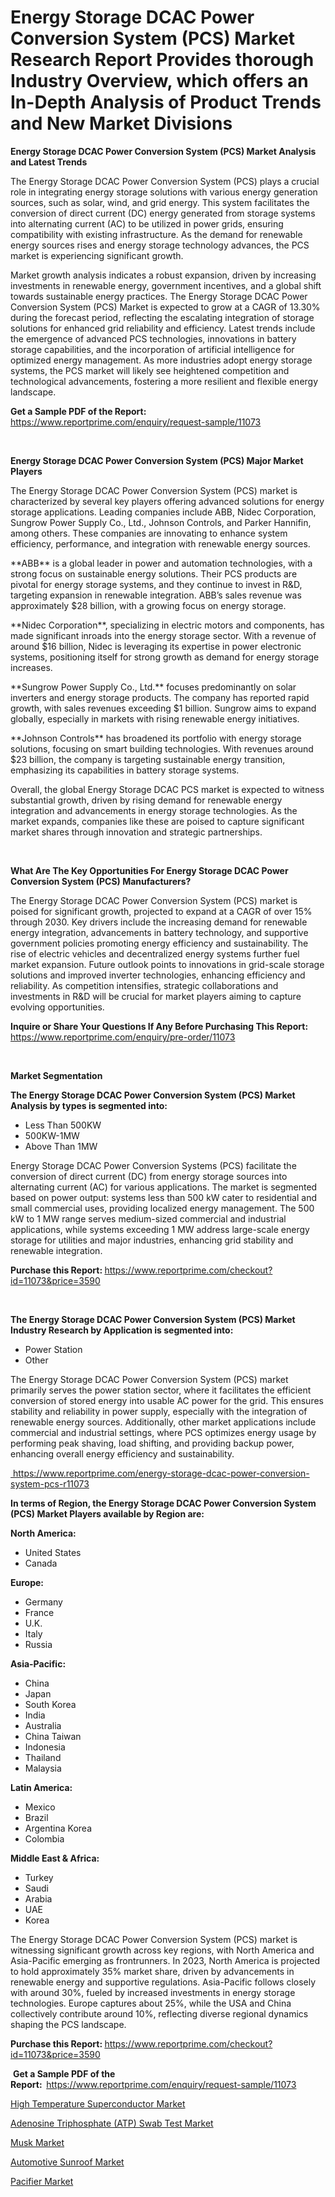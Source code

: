 <p><h1>Energy Storage DCAC Power Conversion System (PCS) Market Research Report Provides thorough Industry Overview, which offers an In-Depth Analysis of Product Trends and New Market Divisions</h1></p><p><strong>Energy Storage DCAC Power Conversion System (PCS) Market Analysis and Latest Trends</strong></p>
<p><p>The Energy Storage DCAC Power Conversion System (PCS) plays a crucial role in integrating energy storage solutions with various energy generation sources, such as solar, wind, and grid energy. This system facilitates the conversion of direct current (DC) energy generated from storage systems into alternating current (AC) to be utilized in power grids, ensuring compatibility with existing infrastructure. As the demand for renewable energy sources rises and energy storage technology advances, the PCS market is experiencing significant growth.</p><p>Market growth analysis indicates a robust expansion, driven by increasing investments in renewable energy, government incentives, and a global shift towards sustainable energy practices. The Energy Storage DCAC Power Conversion System (PCS) Market is expected to grow at a CAGR of 13.30% during the forecast period, reflecting the escalating integration of storage solutions for enhanced grid reliability and efficiency. Latest trends include the emergence of advanced PCS technologies, innovations in battery storage capabilities, and the incorporation of artificial intelligence for optimized energy management. As more industries adopt energy storage systems, the PCS market will likely see heightened competition and technological advancements, fostering a more resilient and flexible energy landscape.</p></p>
<p><strong>Get a Sample PDF of the Report:&nbsp;</strong> <a href="https://www.reportprime.com/enquiry/request-sample/11073?utm_campaign=114&utm_medium=2&utm_source=Github&utm_content=ia&utm_term=25122024&utm_id=energy-storage-dcac-power-conversion-system-pcs">https://www.reportprime.com/enquiry/request-sample/11073</a></p>
<p>&nbsp;</p>
<p><strong>Energy Storage DCAC Power Conversion System (PCS) Major Market Players</strong></p>
<p><p>The Energy Storage DCAC Power Conversion System (PCS) market is characterized by several key players offering advanced solutions for energy storage applications. Leading companies include ABB, Nidec Corporation, Sungrow Power Supply Co., Ltd., Johnson Controls, and Parker Hannifin, among others. These companies are innovating to enhance system efficiency, performance, and integration with renewable energy sources.</p><p>**ABB** is a global leader in power and automation technologies, with a strong focus on sustainable energy solutions. Their PCS products are pivotal for energy storage systems, and they continue to invest in R&D, targeting expansion in renewable integration. ABB’s sales revenue was approximately $28 billion, with a growing focus on energy storage.</p><p>**Nidec Corporation**, specializing in electric motors and components, has made significant inroads into the energy storage sector. With a revenue of around $16 billion, Nidec is leveraging its expertise in power electronic systems, positioning itself for strong growth as demand for energy storage increases.</p><p>**Sungrow Power Supply Co., Ltd.** focuses predominantly on solar inverters and energy storage products. The company has reported rapid growth, with sales revenues exceeding $1 billion. Sungrow aims to expand globally, especially in markets with rising renewable energy initiatives.</p><p>**Johnson Controls** has broadened its portfolio with energy storage solutions, focusing on smart building technologies. With revenues around $23 billion, the company is targeting sustainable energy transition, emphasizing its capabilities in battery storage systems.</p><p>Overall, the global Energy Storage DCAC PCS market is expected to witness substantial growth, driven by rising demand for renewable energy integration and advancements in energy storage technologies. As the market expands, companies like these are poised to capture significant market shares through innovation and strategic partnerships.</p></p>
<p>&nbsp;</p>
<p><strong>What Are The Key Opportunities For Energy Storage DCAC Power Conversion System (PCS) Manufacturers?</strong></p>
<p><p>The Energy Storage DCAC Power Conversion System (PCS) market is poised for significant growth, projected to expand at a CAGR of over 15% through 2030. Key drivers include the increasing demand for renewable energy integration, advancements in battery technology, and supportive government policies promoting energy efficiency and sustainability. The rise of electric vehicles and decentralized energy systems further fuel market expansion. Future outlook points to innovations in grid-scale storage solutions and improved inverter technologies, enhancing efficiency and reliability. As competition intensifies, strategic collaborations and investments in R&D will be crucial for market players aiming to capture evolving opportunities.</p></p>
<p><strong>Inquire or Share Your Questions If Any Before Purchasing This Report:</strong> <a href="https://www.reportprime.com/enquiry/pre-order/11073?utm_campaign=114&utm_medium=2&utm_source=Github&utm_content=ia&utm_term=25122024&utm_id=energy-storage-dcac-power-conversion-system-pcs">https://www.reportprime.com/enquiry/pre-order/11073</a></p>
<p>&nbsp;</p>
<p><strong>Market Segmentation</strong></p>
<p><strong>The Energy Storage DCAC Power Conversion System (PCS) Market Analysis by types is segmented into:</strong></p>
<p><ul><li>Less Than 500KW</li><li>500KW-1MW</li><li>Above Than 1MW</li></ul></p>
<p><p>Energy Storage DCAC Power Conversion Systems (PCS) facilitate the conversion of direct current (DC) from energy storage sources into alternating current (AC) for various applications. The market is segmented based on power output: systems less than 500 kW cater to residential and small commercial uses, providing localized energy management. The 500 kW to 1 MW range serves medium-sized commercial and industrial applications, while systems exceeding 1 MW address large-scale energy storage for utilities and major industries, enhancing grid stability and renewable integration.</p></p>
<p><strong>Purchase this Report:&nbsp;</strong><a href="https://www.reportprime.com/checkout?id=11073&price=3590&utm_campaign=114&utm_medium=2&utm_source=Github&utm_content=ia&utm_term=25122024&utm_id=energy-storage-dcac-power-conversion-system-pcs">https://www.reportprime.com/checkout?id=11073&price=3590</a></p>
<p>&nbsp;</p>
<p><strong>The Energy Storage DCAC Power Conversion System (PCS) Market Industry Research by Application is segmented into:</strong></p>
<p><ul><li>Power Station</li><li>Other</li></ul></p>
<p><p>The Energy Storage DCAC Power Conversion System (PCS) market primarily serves the power station sector, where it facilitates the efficient conversion of stored energy into usable AC power for the grid. This ensures stability and reliability in power supply, especially with the integration of renewable energy sources. Additionally, other market applications include commercial and industrial settings, where PCS optimizes energy usage by performing peak shaving, load shifting, and providing backup power, enhancing overall energy efficiency and sustainability.</p></p>
<p><a href="https://www.reportprime.com/energy-storage-dcac-power-conversion-system-pcs-r11073?utm_campaign=114&utm_medium=2&utm_source=Github&utm_content=ia&utm_term=25122024&utm_id=energy-storage-dcac-power-conversion-system-pcs">&nbsp;https://www.reportprime.com/energy-storage-dcac-power-conversion-system-pcs-r11073</a></p>
<p><strong>In terms of Region, the Energy Storage DCAC Power Conversion System (PCS) Market Players available by Region are:</strong></p>
<p>
    <p> <strong> North America: </strong>
        <ul>
            <li>United States</li>
            <li>Canada</li>
        </ul>
        </p> 
    <p> <strong> Europe: </strong>
        <ul>
            <li>Germany</li>
            <li>France</li>
            <li>U.K.</li>
            <li>Italy</li>
            <li>Russia</li>
        </ul>
        </p> 
    <p> <strong> Asia-Pacific: </strong>
        <ul>
            <li>China</li>
            <li>Japan</li>
            <li>South Korea</li>
            <li>India</li>
            <li>Australia</li>
            <li>China Taiwan</li>
            <li>Indonesia</li>
            <li>Thailand</li>
            <li>Malaysia</li>
        </ul>
        </p> 
    <p> <strong> Latin America: </strong>
        <ul>
            <li>Mexico</li>
            <li>Brazil</li>
            <li>Argentina Korea</li>
            <li>Colombia</li>
        </ul>
        </p> 
    <p> <strong> Middle East & Africa: </strong>
        <ul>
            <li>Turkey</li>
            <li>Saudi</li>
            <li>Arabia</li>
            <li>UAE</li>
            <li>Korea</li>
        </ul>
    </p>
    </p>
<p><p>The Energy Storage DCAC Power Conversion System (PCS) market is witnessing significant growth across key regions, with North America and Asia-Pacific emerging as frontrunners. In 2023, North America is projected to hold approximately 35% market share, driven by advancements in renewable energy and supportive regulations. Asia-Pacific follows closely with around 30%, fueled by increased investments in energy storage technologies. Europe captures about 25%, while the USA and China collectively contribute around 10%, reflecting diverse regional dynamics shaping the PCS landscape.</p></p>
<p><strong>Purchase this Report: </strong><a href="https://www.reportprime.com/checkout?id=11073&price=3590&utm_campaign=114&utm_medium=2&utm_source=Github&utm_content=ia&utm_term=25122024&utm_id=energy-storage-dcac-power-conversion-system-pcs">https://www.reportprime.com/checkout?id=11073&price=3590</a></p>
<p>&nbsp;<strong>Get a Sample PDF of the Report:&nbsp;&nbsp;</strong><a href="https://www.reportprime.com/enquiry/request-sample/11073?utm_campaign=114&utm_medium=2&utm_source=Github&utm_content=ia&utm_term=25122024&utm_id=energy-storage-dcac-power-conversion-system-pcs">https://www.reportprime.com/enquiry/request-sample/11073</a></p>
<p><strong></strong></p>
<p><p><a href="https://www.linkedin.com/pulse/in-depth-high-temperature-superconductor-market-report-size-ucize?utm_campaign=114&utm_medium=2&utm_source=Github&utm_content=ia&utm_term=25122024&utm_id=energy-storage-dcac-power-conversion-system-pcs">High Temperature Superconductor Market</a></p><p><a href="https://github.com/locarol73/Market-Research-Report-List-1/blob/main/adenosine-triphosphate-atp-swab-test-market.md?utm_campaign=114&utm_medium=2&utm_source=Github&utm_content=ia&utm_term=25122024&utm_id=energy-storage-dcac-power-conversion-system-pcs">Adenosine Triphosphate (ATP) Swab Test Market</a></p><p><a href="https://www.linkedin.com/pulse/future-trends-competition-musk-market-projected-expansion-iab0e?utm_campaign=114&utm_medium=2&utm_source=Github&utm_content=ia&utm_term=25122024&utm_id=energy-storage-dcac-power-conversion-system-pcs">Musk Market</a></p><p><a href="https://www.linkedin.com/pulse/a-mkt-nova-vc8zf?utm_campaign=114&utm_medium=2&utm_source=Github&utm_content=ia&utm_term=25122024&utm_id=energy-storage-dcac-power-conversion-system-pcs">Automotive Sunroof Market</a></p><p><a href="https://www.linkedin.com/pulse/pacifier-market-size-cagr-63-current-development-application-x0ovc?utm_campaign=114&utm_medium=2&utm_source=Github&utm_content=ia&utm_term=25122024&utm_id=energy-storage-dcac-power-conversion-system-pcs">Pacifier Market</a></p></p>